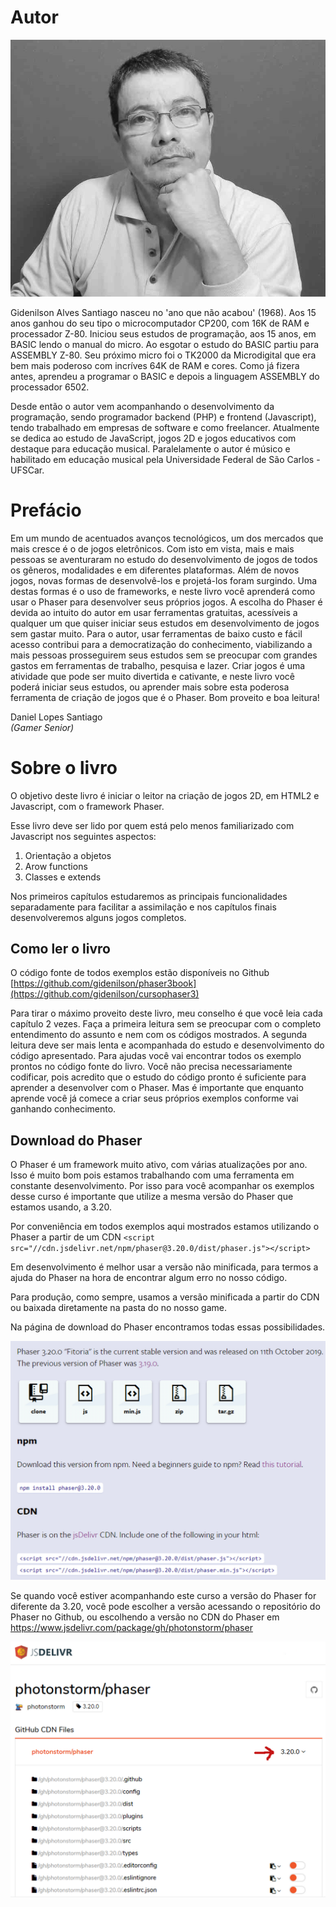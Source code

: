 
# Autor

![Gidenilson A Santigo](resources/img/gidenilson.jpg)

Gidenilson Alves Santiago nasceu no 'ano que não acabou' (1968). Aos 15 anos ganhou do seu tipo o microcomputador CP200, com 16K de RAM e processador Z-80. Iniciou seus estudos de programação, aos 15 anos, em BASIC lendo o manual do micro. Ao esgotar o estudo do BASIC partiu para ASSEMBLY Z-80. Seu próximo micro foi o TK2000 da Microdigital que era bem mais poderoso com incríves 64K de RAM e cores. Como já fizera antes, aprendeu a programar o BASIC e depois a linguagem ASSEMBLY do processador 6502.

Desde então o autor vem acompanhando o desenvolvimento da programação, sendo programador backend (PHP) e frontend (Javascript), tendo trabalhado em empresas de software e como freelancer. Atualmente se dedica ao estudo de JavaScript, jogos 2D e jogos educativos com destaque para educação musical.
Paralelamente o autor é músico e habilitado em educação musical pela Universidade Federal de São Carlos - UFSCar.

# Prefácio

Em um mundo de acentuados avanços tecnológicos, um dos mercados que mais cresce é o de jogos eletrônicos. Com isto em vista, mais e mais pessoas se aventuraram no estudo do desenvolvimento de jogos de todos os gêneros, modalidades e em diferentes plataformas. Além de novos jogos, novas formas de desenvolvê-los e projetá-los foram surgindo. Uma destas formas é o uso de frameworks, e neste livro você aprenderá como usar o Phaser para desenvolver seus próprios jogos. A escolha do Phaser é devida ao intuito do autor em usar ferramentas gratuitas, acessíveis a qualquer um que quiser iniciar seus estudos em desenvolvimento de jogos sem gastar muito. Para o autor, usar ferramentas de baixo custo e fácil acesso contribui para a democratização do conhecimento, viabilizando a mais pessoas prosseguirem seus estudos sem se preocupar com grandes gastos em ferramentas de trabalho, pesquisa e lazer. Criar jogos é uma atividade que pode ser muito divertida e cativante, e neste livro você poderá iniciar seus estudos, ou aprender mais sobre esta poderosa ferramenta de criação de jogos que é o Phaser. Bom proveito e boa leitura!

Daniel Lopes Santiago\
*(Gamer Senior)*

# Sobre o livro

O objetivo deste livro é iniciar o leitor na criação de jogos 2D, em HTML2 e Javascript, com o framework Phaser.

Esse livro deve ser lido por quem está pelo menos familiarizado com Javascript nos seguintes aspectos:

1. Orientação a objetos
2. Arow functions
3. Classes e extends

Nos primeiros capítulos estudaremos as principais funcionalidades separadamente para facilitar a assimilação e nos capítulos finais desenvolveremos alguns jogos completos.

## Como ler o livro
O código fonte de todos exemplos estão disponíveis no Github [https://github.com/gidenilson/phaser3book](https://github.com/gidenilson/cursophaser3)

Para tirar o máximo proveito deste livro, meu conselho é que você leia cada capítulo 2 vezes. Faça a primeira leitura sem se preocupar com o completo entendimento do assunto e nem com os códigos mostrados. A segunda leitura deve ser mais lenta e acompanhada do estudo e desenvolvimento do código apresentado. Para ajudas você vai encontrar todos os exemplo prontos no código fonte do livro. Você não precisa necessariamente codificar, pois acredito que o estudo do código pronto é suficiente para aprender a desenvolver com o Phaser. Mas é importante que enquanto aprende você já comece a criar seus próprios exemplos conforme vai ganhando conhecimento.

## Download do Phaser
O Phaser é um framework muito ativo, com várias atualizações por ano. Isso é muito bom pois estamos trabalhando com uma ferramenta em constante desenvolvimento. Por isso para você acompanhar os exemplos desse curso é importante que utilize a mesma versão do Phaser que estamos usando, a 3.20.

Por conveniência em todos exemplos aqui mostrados estamos utilizando o Phaser a partir de um CDN ``<script src="//cdn.jsdelivr.net/npm/phaser@3.20.0/dist/phaser.js"></script>``

Em desenvolvimento é melhor usar a versão não minificada, para termos a ajuda do Phaser na hora de encontrar algum erro no nosso código.

Para produção, como sempre, usamos a versão minificada a partir do CDN ou baixada diretamente na pasta do no nosso game.

Na página de download do Phaser encontramos todas essas possibilidades.

![fig A](resources/img/figA.png)

Se quando você estiver acompanhando este curso a versão do Phaser for diferente da 3.20, você pode escolher a versão acessando o repositório do Phaser no Github, ou escolhendo a versão no CDN do Phaser em <https://www.jsdelivr.com/package/gh/photonstorm/phaser>

![fig B](resources/img/figB.png)
